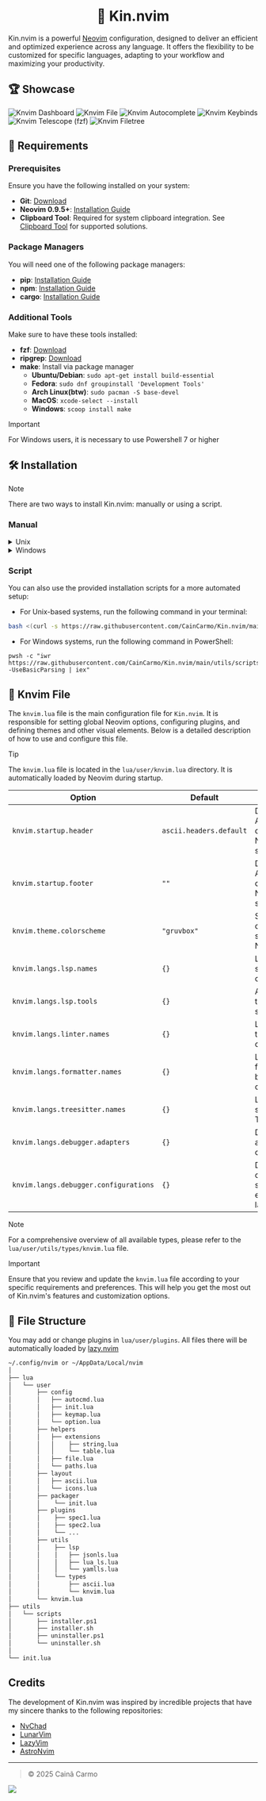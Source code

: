 [//]: Header

<h1 align="center">🍡 Kin.nvim</h1>

Kin.nvim is a powerful [Neovim](https://neovim.io/) configuration, designed to deliver an efficient and optimized experience across any language. It offers the flexibility to be customized for specific languages, adapting to your workflow and maximizing your productivity.

[//]: Content

## 🏆 Showcase

![Knvim Dashboard][ft_dashboard]
![Knvim File][ft_file]
![Knvim Autocomplete][ft_cmp]
![Knvim Keybinds][ft_keybinds]
![Knvim Telescope (fzf)][ft_telescope]
![Knvim Filetree][ft_filetree]

## 🚧 Requirements

### Prerequisites

Ensure you have the following installed on your system:

- **Git**: [Download](https://git-scm.com/downloads)
- **Neovim 0.9.5+**: [Installation Guide](https://github.com/neovim/neovim/blob/master/INSTALL.md)
- **Clipboard Tool**: Required for system clipboard integration. See [Clipboard Tool](https://neovim.io/doc/user/provider.html#clipboard-tool) for supported solutions.

### Package Managers

You will need one of the following package managers:

- **pip**: [Installation Guide](https://pypi.org/project/pip/)
- **npm**: [Installation Guide](https://docs.npmjs.com/downloading-and-installing-node-js-and-npm)
- **cargo**: [Installation Guide](https://doc.rust-lang.org/cargo/getting-started/installation.html)

### Additional Tools

Make sure to have these tools installed:

- **fzf**: [Download](https://github.com/junegunn/fzf)
- **ripgrep**: [Download](https://github.com/BurntSushi/ripgrep)
- **make**: Install via package manager
  - **Ubuntu/Debian**: `sudo apt-get install build-essential`
  - **Fedora**: `sudo dnf groupinstall 'Development Tools'`
  - **Arch Linux(btw)**: `sudo pacman -S base-devel`
  - **MacOS**: `xcode-select --install`
  - **Windows**: `scoop install make`

> [!IMPORTANT]
> For Windows users, it is necessary to use Powershell 7 or higher

## 🛠️ Installation

> [!NOTE]
> There are two ways to install Kin.nvim: manually or using a script.

### Manual

<details>
<summary>Unix</summary>
<br />

1. Make a backup of your current nvim and shared folder

```sh
mv ~/.config/nvim ~/.config/nvim.bak
mv ~/.local/share/nvim ~/.local/share/nvim.bak
```

2. Setup Kin.nvim

```sh
git clone --depth 1 https://github.com/CainCarmo/Kin.nvim.git ~/.config/nvim
rm -rf ~/.config/nvim/.git
rm -rf ~/.config/nvim/.gitignore
nvim
```

</details>

<details>
<summary>Windows</summary>
<br />

1. Make a backup of your current nvim and nvim-data folder

```pwsh
Rename-Item -Path $env:LOCALAPPDATA\nvim -NewName $env:LOCALAPPDATA\nvim.bak
Rename-Item -Path $env:LOCALAPPDATA\nvim-data -NewName $env:LOCALAPPDATA\nvim-data.bak
```

2. Setup Kin.nvim

```pwsh
git clone --depth 1 https://github.com/CainCarmo/Kin.nvim.git $env:LOCALAPPDATA\nvim
Remove-Item $env:LOCALAPPDATA\nvim\.git -Recurse -Force
Remove-Item $env:LOCALAPPDATA\nvim\.gitignore -Recurse -Force
nvim
```

</details>

### Script

You can also use the provided installation scripts for a more automated setup:

- For Unix-based systems, run the following command in your terminal:

```sh
bash <(curl -s https://raw.githubusercontent.com/CainCarmo/Kin.nvim/main/utils/scripts/installer.sh)
```

- For Windows systems, run the following command in PowerShell:

```pwsh
pwsh -c "iwr https://raw.githubusercontent.com/CainCarmo/Kin.nvim/main/utils/scripts/install.ps1 -UseBasicParsing | iex"
```

## 📜 Knvim File

The `knvim.lua` file is the main configuration file for `Kin.nvim`. It is responsible for setting global Neovim options, configuring plugins, and defining themes and other visual elements. Below is a detailed description of how to use and configure this file.

> [!TIP]
> The `knvim.lua` file is located in the `lua/user/knvim.lua` directory. It is automatically loaded by Neovim during startup.

| Option                                | Default                 | Description                                           |
| ------------------------------------- | ----------------------- | ----------------------------------------------------- |
| `knvim.startup.header`                | `ascii.headers.default` | Defines the ASCII header displayed at Neovim startup. |
| `knvim.startup.footer`                | `""`                    | Defines the ASCII footer displayed at Neovim startup. |
| `knvim.theme.colorscheme`             | `"gruvbox"`             | Sets the default color scheme for Neovim.             |
| `knvim.langs.lsp.names`               | `{}`                    | List of LSP servers to be configured.                 |
| `knvim.langs.lsp.tools`               | `{}`                    | Additional tools for LSP support.                     |
| `knvim.langs.linter.names`            | `{}`                    | List of linters to be configured.                     |
| `knvim.langs.formatter.names`         | `{}`                    | List of formatters to be configured.                  |
| `knvim.langs.treesitter.names`        | `{}`                    | Languages supported by Treesitter.                    |
| `knvim.langs.debugger.adapters`       | `{}`                    | Debug adapters to be configured.                      |
| `knvim.langs.debugger.configurations` | `{}`                    | Debug configurations specific to each language.       |

> [!NOTE]
> For a comprehensive overview of all available types, please refer to the `lua/user/utils/types/knvim.lua` file.

> [!IMPORTANT]
> Ensure that you review and update the `knvim.lua` file according to your specific requirements and preferences. This will help you get the most out of Kin.nvim's features and customization options.

## 📂 File Structure

You may add or change plugins in `lua/user/plugins`. All files there
will be automatically loaded by [lazy.nvim](https://github.com/folke/lazy.nvim)

```txt
~/.config/nvim or ~/AppData/Local/nvim
│
├── lua
│   └── user
│       ├── config
│       │   ├── autocmd.lua
│       │   ├── init.lua
│       │   ├── keymap.lua
│       │   └── option.lua
│       ├── helpers
│       │   ├── extensions
│       │   │    ├── string.lua
│       │   │    └── table.lua
│       │   ├── file.lua
│       │   └── paths.lua
│       ├── layout
│       │   ├── ascii.lua
│       │   └── icons.lua
│       ├── packager
│       │    └── init.lua
│       ├── plugins
│       │    ├── spec1.lua
│       │    ├── spec2.lua
│       │    └── ...
│       ├── utils
│       │    ├── lsp
│       │    │   ├── jsonls.lua
│       │    │   ├── lua_ls.lua
│       │    │   └── yamlls.lua
│       │    └── types
│       │        ├── ascii.lua
│       │        └── knvim.lua
│       └── knvim.lua
├── utils
│   └── scripts
│       ├── installer.ps1
│       ├── installer.sh
│       ├── uninstaller.ps1
│       └── uninstaller.sh
│
└── init.lua
```

## Credits

The development of Kin.nvim was inspired by incredible projects that have my sincere thanks to the following repositories:

- [NvChad](https://github.com/NvChad/NvChad)
- [LunarVim](https://github.com/LunarVim/LunarVim)
- [LazyVim](https://github.com/LazyVim/LazyVim)
- [AstroNvim](https://github.com/AstroNvim/AstroNvim)

[//]: Footer

---

> © 2025 Cainã Carmo

![][footer_wave]

[//]: Links

<!-- Layout -->

[footer_wave]: https://capsule-render.vercel.app/api?type=waving&height=100&color=919F50&reversal=true&section=footer

<!-- Images -->

[ft_cmp]: ./assets/images/cmp.png
[ft_dashboard]: ./assets/images/dashboard.png
[ft_file]: ./assets/images/file.png
[ft_filetree]: ./assets/images/filetree.png
[ft_keybinds]: ./assets/images/keybinds.png
[ft_telescope]: ./assets/images/telescope.png
